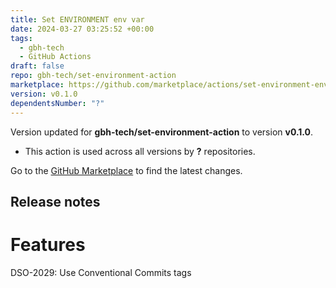 ```yaml
---
title: Set ENVIRONMENT env var
date: 2024-03-27 03:25:52 +00:00
tags:
  - gbh-tech
  - GitHub Actions
draft: false
repo: gbh-tech/set-environment-action
marketplace: https://github.com/marketplace/actions/set-environment-env-var
version: v0.1.0
dependentsNumber: "?"
---
```



Version updated for **gbh-tech/set-environment-action** to version **v0.1.0**.
- This action is used across all versions by **?** repositories.

Go to the [GitHub Marketplace](https://github.com/marketplace/actions/set-environment-env-var) to find the latest changes.

## Release notes

# Features

DSO-2029: Use Conventional Commits tags
